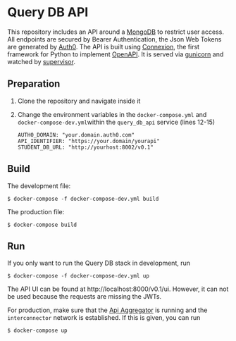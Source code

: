 # Query DB API

This repository includes an API around a [MongoDB](https://www.mongodb.com/) to restrict user access. 
All endpoints are secured by Bearer Authentication, the Json Web Tokens are generated by [Auth0](https://auth0.com/).
The API is built using [Connexion](https://github.com/zalando/connexion), the first framework for Python to implement [OpenAPI](https://swagger.io/docs/specification/about/). It is served via [gunicorn](https://gunicorn.org/) and watched by [supervisor](http://supervisord.org/).

## Preparation

1. Clone the repository and navigate inside it

2. Change the environment variables in the `docker-compose.yml` and `docker-compose-dev.yml`within the `query_db_api` service (lines 12-15)
    ```
    AUTH0_DOMAIN: "your.domain.auth0.com"
    API_IDENTIFIER: "https://your.domain/yourapi"
    STUDENT_DB_URL: "http://yourhost:8002/v0.1"
    ```

## Build

The development file:

    $ docker-compose -f docker-compose-dev.yml build

The production file:

    $ docker-compose build

## Run

If you only want to run the Query DB stack in development, run

    $ docker-compose -f docker-compose-dev.yml up

The API UI can be found at http://localhost:8000/v0.1/ui. However, it can not be used because the requests are missing the JWTs.

For production, make sure that the [Api Aggregator](https://github.com/registreerocks/API_aggregator) is running and the `interconnector` network is established. If this is given, you can run

    $ docker-compose up
